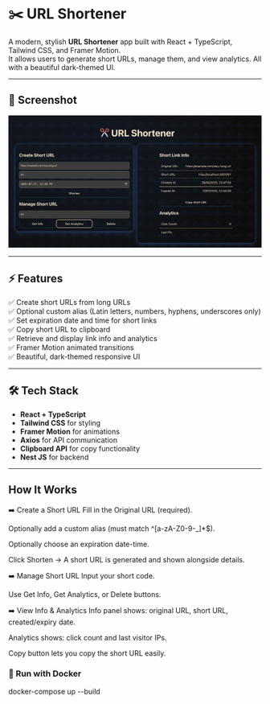 # ✂️ URL Shortener

A modern, stylish **URL Shortener** app built with React + TypeScript, Tailwind CSS, and Framer Motion.  
It allows users to generate short URLs, manage them, and view analytics. All with a beautiful dark-themed UI.

---

## 📸 Screenshot

![alt text](image.png)

---

## ⚡ Features

✅ Create short URLs from long URLs  
✅ Optional custom alias (Latin letters, numbers, hyphens, underscores only)  
✅ Set expiration date and time for short links  
✅ Copy short URL to clipboard  
✅ Retrieve and display link info and analytics  
✅ Framer Motion animated transitions  
✅ Beautiful, dark-themed responsive UI  

---

## 🛠 Tech Stack

- **React + TypeScript**
- **Tailwind CSS** for styling
- **Framer Motion** for animations
- **Axios** for API communication
- **Clipboard API** for copy functionality  
- **Nest JS** for backend

---

##  How It Works

➡️ Create a Short URL
Fill in the Original URL (required).

Optionally add a custom alias (must match ^[a-zA-Z0-9-_]*$).

Optionally choose an expiration date-time.

Click Shorten → A short URL is generated and shown alongside details.

➡️ Manage Short URL
Input your short code.

Use Get Info, Get Analytics, or Delete buttons.

➡️ View Info & Analytics
Info panel shows: original URL, short URL, created/expiry date.

Analytics shows: click count and last visitor IPs.

Copy button lets you copy the short URL easily.

### 🐳 Run with Docker

docker-compose up --build

